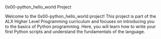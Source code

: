 0x00-python_hello_world Project

Welcome to the 0x00-python_hello_world project! This project is part of the ALX Higher Level Programming curriculum and focuses on introducing you to the basics of Python programming. Here, you will learn how to write your first Python scripts and understand the fundamentals of the language.
